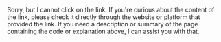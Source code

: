 Sorry, but I cannot click on the link. If you're curious about the content of the link, please check it directly through the website or platform that provided the link. If you need a description or summary of the page containing the code or explanation above, I can assist you with that.